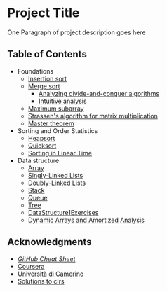# Project Title

One Paragraph of project description goes here

## Table of Contents
- Foundations
  - [Insertion sort](https://github.com/KiraDiShira/AlgorithmsAndDataStructures/blob/master/RepoFiles/InsertionSort/InsertionSort.md#insertion-sort)   
  - [Merge sort](https://github.com/KiraDiShira/AlgorithmsAndDataStructures/blob/master/RepoFiles/MergeSort/MergeSort.md#merge-sort)   
    - [Analyzing divide-and-conquer algorithms](https://github.com/KiraDiShira/AlgorithmsAndDataStructures/blob/master/RepoFiles/MergeSort/MergeSort.md#analyzing-divide-and-conquer-algorithms)   
    - [Intuitive analysis](https://github.com/KiraDiShira/AlgorithmsAndDataStructures/blob/master/RepoFiles/MergeSort/MergeSort.md#intuitive-analysis)
  - [Maximum subarray](https://github.com/KiraDiShira/AlgorithmsAndDataStructures/blob/master/RepoFiles/MaximumSubarray/ReadMe.md#maximum-subarray)      
  - [Strassen's algorithm for matrix multiplication](https://github.com/KiraDiShira/AlgorithmsAndDataStructures/blob/master/RepoFiles/Strassen/readme.md#strassens-algorithm-for-matrix-multiplication)
  - [Master theorem](https://github.com/KiraDiShira/AlgorithmsAndDataStructures/tree/master/RepoFiles/Master%20Theorem#master-theorem)
- Sorting and Order Statistics
  - [Heapsort](https://github.com/KiraDiShira/AlgorithmsAndDataStructures/blob/master/RepoFiles/Heapsort/README.md#heapsort)
  - [Quicksort](https://github.com/KiraDiShira/AlgorithmsAndDataStructures/tree/master/RepoFiles/QuickSort#quicksort)
  - [Sorting in Linear Time](https://github.com/KiraDiShira/AlgorithmsAndDataStructures/tree/master/RepoFiles/SortingInLinearTime#sorting-in-linear-time)
- Data structure
  - [Array](https://github.com/KiraDiShira/AlgorithmsAndDataStructures/blob/master/RepoFiles/Array/Readme.md#array)
  - [Singly-Linked Lists](https://github.com/KiraDiShira/AlgorithmsAndDataStructures/blob/master/RepoFiles/SinglyLinkedList/Readme.md#singly-linked-lists)
  - [Doubly-Linked Lists](https://github.com/KiraDiShira/AlgorithmsAndDataStructures/blob/master/RepoFiles/DoublyLinkedList/Readme.md#doubly-linked-lists)
  - [Stack](https://github.com/KiraDiShira/AlgorithmsAndDataStructures/blob/master/RepoFiles/Stack/Readme.md#stack)
  - [Queue](https://github.com/KiraDiShira/AlgorithmsAndDataStructures/blob/master/RepoFiles/Queues/Readme.md#queues)
  - [Tree](https://github.com/KiraDiShira/AlgorithmsAndDataStructures/tree/master/RepoFiles/Tree#tree)
  - [DataStructure1Exercises](https://github.com/KiraDiShira/AlgorithmsAndDataStructures/blob/master/RepoFiles/DataStructure1Exercises/Readme.md#datastructure1exercises)
  - [Dynamic Arrays and Amortized Analysis](https://github.com/KiraDiShira/AlgorithmsAndDataStructures/blob/master/RepoFiles/DynamicArraysandAmortizedAnalysis/Readme.md#dynamic-arrays-and-amortized-analysis)

## Acknowledgments

* [*GitHub Cheat Sheet*](https://github.com/tiimgreen/github-cheat-sheet/blob/master/README.md)
* [Coursera](https://www.coursera.org/learn/data-structures/home/welcome)
* [Università di Camerino](http://docenti.unicam.it/pdett.aspx?UteId=207&IDPADRE=968&tv=m&ru=PO)
* [Solutions to clrs](https://github.com/gzc/CLRS#solutions-to-clrs)
